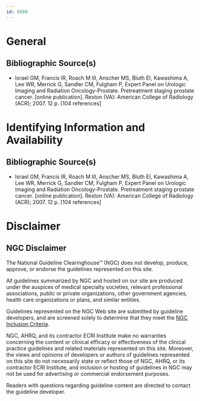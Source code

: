 ```yaml
---
id: 6000
---
```


# General

## Bibliographic Source(s)

- Israel GM, Francis IR, Roach M III, Anscher MS, Bluth EI, Kawashima A, Lee WR, Merrick G, Sandler CM, Fulgham P, Expert Panel on Urologic Imaging and Radiation Oncology-Prostate. Pretreatment staging prostate cancer. [online publication]. Reston (VA): American College of Radiology (ACR); 2007. 12 p. [104 references]

# Identifying Information and Availability

## Bibliographic Source(s)

- Israel GM, Francis IR, Roach M III, Anscher MS, Bluth EI, Kawashima A, Lee WR, Merrick G, Sandler CM, Fulgham P, Expert Panel on Urologic Imaging and Radiation Oncology-Prostate. Pretreatment staging prostate cancer. [online publication]. Reston (VA): American College of Radiology (ACR); 2007. 12 p. [104 references]

# Disclaimer

## NGC Disclaimer

The National Guideline Clearinghouse™ (NGC) does not develop, produce, approve, or endorse the guidelines represented on this site.

All guidelines summarized by NGC and hosted on our site are produced under the auspices of medical specialty societies, relevant professional associations, public or private organizations, other government agencies, health care organizations or plans, and similar entities.

Guidelines represented on the NGC Web site are submitted by guideline developers, and are screened solely to determine that they meet the [NGC Inclusion Criteria](/help-and-about/summaries/inclusion-criteria).

NGC, AHRQ, and its contractor ECRI Institute make no warranties concerning the content or clinical efficacy or effectiveness of the clinical practice guidelines and related materials represented on this site. Moreover, the views and opinions of developers or authors of guidelines represented on this site do not necessarily state or reflect those of NGC, AHRQ, or its contractor ECRI Institute, and inclusion or hosting of guidelines in NGC may not be used for advertising or commercial endorsement purposes.

Readers with questions regarding guideline content are directed to contact the guideline developer.

